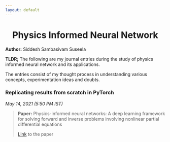 ```yaml
---
layout: default
---
```


<h1 style="font-weight:bold" align="center">
Physics Informed Neural Network
</h1>

**Author:** Siddesh Sambasivam Suseela

**TLDR;** The following are my journal entries during the study of physics informed neural network and its applications.

The entries consist of my thought process in understanding various concepts, experimentation ideas and doubts.

<h3 style="font-weight:bold">Replicating results from scratch in PyTorch</h3>
<i>May 14, 2021 (5:50 PM IST)</i>

> **Paper:** Physics-informed neural networks: A deep learning framework for solving forward and inverse problems involving nonlinear partial differential equations
>
> [Link](https://www.sciencedirect.com/science/article/pii/S0021999118307125) to the paper
